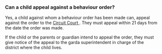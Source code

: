 ###  Can a child appeal against a behaviour order?

Yes, a child against whom a behaviour order has been made can, appeal against
the order to the [ Circuit Court ](/en/justice/courts-system/circuit-court/) .
They must appeal within 21 days from the date the order was made.

If the child or the parents or guardian intend to appeal the order, they must
give notice of the appeal to the garda superintendent in charge of the
district where the child lives.
